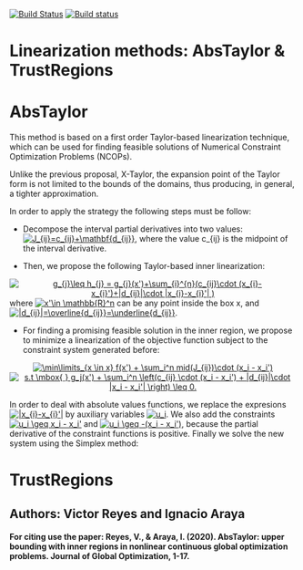 [![Build Status](https://travis-ci.org/ibex-team/ibex-lib.svg?branch=master)](https://travis-ci.org/ibex-team/ibex-lib)
[![Build status](https://ci.appveyor.com/api/projects/status/9w1wxhvymsohs4gr/branch/master?svg=true)](https://ci.appveyor.com/project/Jordan08/ibex-lib-q0c47/branch/master)

Linearization methods: AbsTaylor & TrustRegions
=======

# AbsTaylor

This method is based on a first order Taylor-based linearization technique, which can be used for finding feasible solutions of Numerical Constraint Optimization Problems (NCOPs).

Unlike the previous proposal, X-Taylor, the expansion point of the Taylor form is not limited to the bounds of the domains, thus producing, in general, a tighter approximation.

In order to apply the strategy the following steps must be follow:

* Decompose the interval partial derivatives into two values: <a href="https://www.codecogs.com/eqnedit.php?latex=J_{ij}=c_{ij}&plus;\mathbf{d_{ij}}" target="_blank"><img src="https://latex.codecogs.com/svg.latex?J_{ij}=c_{ij}&plus;\mathbf{d_{ij}}" title="J_{ij}=c_{ij}+\mathbf{d_{ij}}" /></a>, where the value c_{ij} is the midpoint of the interval derivative.

* Then, we propose the following Taylor-based inner linearization:
<center>
<a href="https://www.codecogs.com/eqnedit.php?latex=g_{j}\leq&space;h_{j}&space;=&space;g_{j}(x')&plus;\sum_{i}^{n}(c_{ij}\cdot&space;(x_{i}-x_{i}')&plus;|d_{ij}|\cdot&space;|x_{i}-x_{i}'|&space;)" target="_blank"><img src="https://latex.codecogs.com/svg.latex?g_{j}\leq&space;h_{j}&space;=&space;g_{j}(x')&plus;\sum_{i}^{n}(c_{ij}\cdot&space;(x_{i}-x_{i}')&plus;|d_{ij}|\cdot&space;|x_{i}-x_{i}'|&space;)" title="g_{j}\leq h_{j} = g_{j}(x')+\sum_{i}^{n}(c_{ij}\cdot (x_{i}-x_{i}')+|d_{ij}|\cdot |x_{i}-x_{i}'| )" /></a>	
</center>
where <a href="https://www.codecogs.com/eqnedit.php?latex=x'\in&space;\mathbb{R}^n" target="_blank"><img src="https://latex.codecogs.com/svg.latex?x'\in&space;\mathbb{R}^n" title="x'\in \mathbb{R}^n" /></a> 
can be any point inside the box x, and <a href="https://www.codecogs.com/eqnedit.php?latex=|d_{ij}|=\overline{d_{ij}}=\underline{d_{ij}}" target="_blank"><img src="https://latex.codecogs.com/svg.latex?|d_{ij}|=\overline{d_{ij}}=\underline{d_{ij}}" title="|d_{ij}|=\overline{d_{ij}}=\underline{d_{ij}}" /></a>.

* For finding a promising feasible solution in the inner region, we propose to minimize a linearization of the objective function subject to the constraint system generated before:
<center>
<a href="https://www.codecogs.com/eqnedit.php?latex=\min\limits_{x&space;\in&space;x}&space;f(x')&space;&plus;&space;\sum_i^n&space;mid(J_{ij})\cdot&space;(x_i&space;-&space;x_i')" target="_blank"><img src="https://latex.codecogs.com/svg.latex?\min\limits_{x&space;\in&space;x}&space;f(x')&space;&plus;&space;\sum_i^n&space;mid(J_{ij})\cdot&space;(x_i&space;-&space;x_i')" title="\min\limits_{x \in x} f(x') + \sum_i^n mid(J_{ij})\cdot (x_i - x_i')" /></a> <br/>
</center>
<center>
<a href="https://www.codecogs.com/eqnedit.php?latex=s.t&space;\mbox{&space;}&space;g_j(x')&space;&plus;&space;\sum_i^n&space;\left(c_{ij}&space;\cdot&space;(x_i&space;-&space;x_i')&space;&plus;&space;|d_{ij}|\cdot&space;|x_i&space;-&space;x_i'|&space;\right)&space;\leq&space;0." target="_blank"><img src="https://latex.codecogs.com/svg.latex?s.t&space;\mbox{&space;}&space;g_j(x')&space;&plus;&space;\sum_i^n&space;\left(c_{ij}&space;\cdot&space;(x_i&space;-&space;x_i')&space;&plus;&space;|d_{ij}|\cdot&space;|x_i&space;-&space;x_i'|&space;\right)&space;\leq&space;0." title="s.t \mbox{ } g_j(x') + \sum_i^n \left(c_{ij} \cdot (x_i - x_i') + |d_{ij}|\cdot |x_i - x_i'| \right) \leq 0." /></a>
</center>

In order to deal with absolute values functions, we replace the expresions <a href="https://www.codecogs.com/eqnedit.php?latex=|x_{i}-x_{i}'|" target="_blank"><img src="https://latex.codecogs.com/svg.latex?|x_{i}-x_{i}'|" title="|x_{i}-x_{i}'|" /></a> by auxiliary variables <a href="https://www.codecogs.com/eqnedit.php?latex=u_i" target="_blank"><img src="https://latex.codecogs.com/svg.latex?u_i" title="u_i" /></a>. We also add the constraints <a href="https://www.codecogs.com/eqnedit.php?latex=u_i&space;\geq&space;x_i&space;-&space;x_i'" target="_blank"><img src="https://latex.codecogs.com/svg.latex?u_i&space;\geq&space;x_i&space;-&space;x_i'" title="u_i \geq x_i - x_i'" /></a> and <a href="https://www.codecogs.com/eqnedit.php?latex=u_i&space;\geq&space;-(x_i&space;-&space;x_i')" target="_blank"><img src="https://latex.codecogs.com/svg.latex?u_i&space;\geq&space;-(x_i&space;-&space;x_i')" title="u_i \geq -(x_i - x_i')" /></a>, because the partial derivative of the constraint functions is positive. Finally we solve the new system using the Simplex method:

# TrustRegions








## Authors: Victor Reyes and Ignacio Araya

#### For citing use the paper: Reyes, V., & Araya, I. (2020). AbsTaylor: upper bounding with inner regions in nonlinear continuous global optimization problems. Journal of Global Optimization, 1-17.

